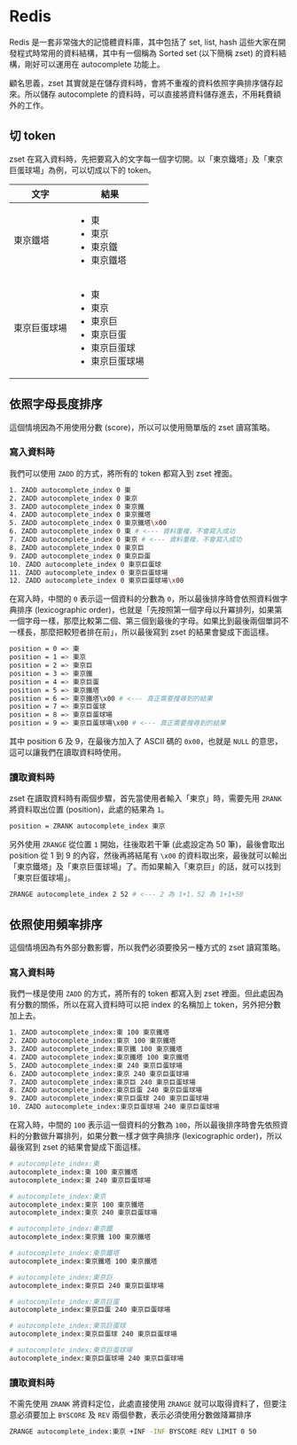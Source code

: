 # Redis

Redis 是一套非常強大的記憶體資料庫，其中包括了 set, list, hash 這些大家在開發程式時常用的資料結構，其中有一個稱為 Sorted set (以下簡稱 zset) 的資料結構，剛好可以運用在 autocomplete 功能上。

顧名思義，zset 其實就是在儲存資料時，會將不重複的資料依照字典排序儲存起來。所以儲存 autocomplete 的資料時，可以直接將資料儲存進去，不用耗費額外的工作。

## 切 token

zset 在寫入資料時，先把要寫入的文字每一個字切開。以「東京鐵塔」及「東京巨蛋球場」為例，可以切成以下的 token。

| 文字 | 結果 |
| ---- | ---------- |
| 東京鐵塔 | <ul><li>東</li><li>東京</li><li>東京鐵</li><li>東京鐵塔</li></ul> |
| 東京巨蛋球場 | <ul><li>東</li><li>東京</li><li>東京巨</li><li>東京巨蛋</li><li>東京巨蛋球</li><li>東京巨蛋球場</li></ul> |

## 依照字母長度排序

這個情境因為不用使用分數 (score)，所以可以使用簡單版的 zset 讀寫策略。

### 寫入資料時

我們可以使用 `ZADD` 的方式，將所有的 token 都寫入到 zset 裡面。

```sh
1. ZADD autocomplete_index 0 東
2. ZADD autocomplete_index 0 東京
3. ZADD autocomplete_index 0 東京鐵
4. ZADD autocomplete_index 0 東京鐵塔
5. ZADD autocomplete_index 0 東京鐵塔\x00
6. ZADD autocomplete_index 0 東 # <--- 資料重複，不會寫入成功
7. ZADD autocomplete_index 0 東京 # <--- 資料重複，不會寫入成功
8. ZADD autocomplete_index 0 東京巨
9. ZADD autocomplete_index 0 東京巨蛋
10. ZADD autocomplete_index 0 東京巨蛋球
11. ZADD autocomplete_index 0 東京巨蛋球場
12. ZADD autocomplete_index 0 東京巨蛋球場\x00
```

在寫入時，中間的 `0` 表示這一個資料的分數為 `0`，所以最後排序時會依照資料做字典排序 (lexicographic order)，也就是「先按照第一個字母以升冪排列，如果第一個字母一樣，那麼比較第二個、第三個到最後的字母。如果比到最後兩個單詞不一樣長，那麼把較短者排在前」，所以最後寫到 zset 的結果會變成下面這樣。

```sh
position = 0 => 東
position = 1 => 東京
position = 2 => 東京巨
position = 3 => 東京鐵
position = 4 => 東京巨蛋
position = 5 => 東京鐵塔
position = 6 => 東京鐵塔\x00 # <--- 真正需要搜尋到的結果
position = 7 => 東京巨蛋球
position = 8 => 東京巨蛋球場
position = 9 => 東京巨蛋球場\x00 # <--- 真正需要搜尋到的結果
```

其中 position 6 及 9，在最後方加入了 ASCII 碼的 `0x00`，也就是 `NULL` 的意思，這可以讓我們在讀取資料時使用。

### 讀取資料時

zset 在讀取資料時有兩個步驟，首先當使用者輸入「東京」時，需要先用 `ZRANK` 將資料取出位置 (position)，此處的結果為 `1`。

```sh
position = ZRANK autocomplete_index 東京
```

另外使用 `ZRANGE` 從位置 `1` 開始，往後取若干筆 (此處設定為 50 筆)，最後會取出 position 從 1 到 9 的內容，然後再將結尾有 `\x00` 的資料取出來，最後就可以輸出「東京鐵塔」及「東京巨蛋球場」了。而如果輸入「東京巨」的話，就可以找到「東京巨蛋球場」。

```sh
ZRANGE autocomplete_index 2 52 # <--- 2 為 1+1，52 為 1+1+50
```

## 依照使用頻率排序

這個情境因為有外部分數影響，所以我們必須要換另一種方式的 zset 讀寫策略。

### 寫入資料時

我們一樣是使用 `ZADD` 的方式，將所有的 token 都寫入到 zset 裡面。但此處因為有分數的關係，所以在寫入資料時可以把 index 的名稱加上 token，另外把分數加上去。

```sh
1. ZADD autocomplete_index:東 100 東京鐵塔
2. ZADD autocomplete_index:東京 100 東京鐵塔
3. ZADD autocomplete_index:東京鐵 100 東京鐵塔
4. ZADD autocomplete_index:東京鐵塔 100 東京鐵塔
5. ZADD autocomplete_index:東 240 東京巨蛋球場
6. ZADD autocomplete_index:東京 240 東京巨蛋球場
7. ZADD autocomplete_index:東京巨 240 東京巨蛋球場
8. ZADD autocomplete_index:東京巨蛋 240 東京巨蛋球場
9. ZADD autocomplete_index:東京巨蛋球 240 東京巨蛋球場
10. ZADD autocomplete_index:東京巨蛋球場 240 東京巨蛋球場
```

在寫入時，中間的 `100` 表示這一個資料的分數為 `100`，所以最後排序時會先依照資料的分數做升冪排列，如果分數一樣才做字典排序 (lexicographic order)，所以最後寫到 zset 的結果會變成下面這樣。

```sh
# autocomplete_index:東
autocomplete_index:東 100 東京鐵塔
autocomplete_index:東 240 東京巨蛋球場

# autocomplete_index:東京
autocomplete_index:東京 100 東京鐵塔
autocomplete_index:東京 240 東京巨蛋球場

# autocomplete_index:東京鐵
autocomplete_index:東京鐵 100 東京鐵塔

# autocomplete_index:東京鐵塔
autocomplete_index:東京鐵塔 100 東京鐵塔

# autocomplete_index:東京巨
autocomplete_index:東京巨 240 東京巨蛋球場

# autocomplete_index:東京巨蛋
autocomplete_index:東京巨蛋 240 東京巨蛋球場

# autocomplete_index:東京巨蛋球
autocomplete_index:東京巨蛋球 240 東京巨蛋球場

# autocomplete_index:東京巨蛋球場
autocomplete_index:東京巨蛋球場 240 東京巨蛋球場
```

### 讀取資料時

不需先使用 `ZRANK` 將資料定位，此處直接使用 `ZRANGE` 就可以取得資料了，但要注意必須要加上 `BYSCORE` 及 `REV` 兩個參數，表示必須使用分數做降冪排序

```sh
ZRANGE autocomplete_index:東京 +INF -INF BYSCORE REV LIMIT 0 50
```